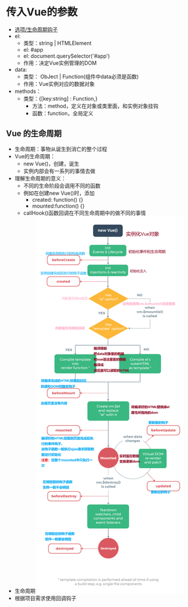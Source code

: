 # 传入Vue的参数

+ [选项/生命周期钩子](https://cn.vuejs.org/v2/api/#%E9%80%89%E9%A1%B9-%E7%94%9F%E5%91%BD%E5%91%A8%E6%9C%9F%E9%92%A9%E5%AD%90)
+ el:
  + 类型：string | HTMLElement
  + el: #app
  + el: document.querySelector('#app')
  + 作用：决定Vue实例管理的DOM
+ data:
  + 类型： ObJect | Function(组件中data必须是函数)
  + 作用：Vue实例对应的数据对象
+ methods：
  + 类型：{[key:string] : Function,}
    + 方法：method，定义在对象或类里面，和实例对象挂钩
    + 函数：function，全局定义



## Vue 的生命周期

+ 生命周期：事物从诞生到消亡的整个过程
+ Vue的生命周期：
  + new Vue()，创建，诞生
  + 实例内部会有一系列的事情去做
+ 理解生命周期的意义：
  + 不同的生命阶段会调用不同的函数
  + 例如在创建new Vue()时，添加
    + created: function() {}
    + mounted:function() {}
  + callHook()函数回调在不同生命周期中的做不同的事情
+ 生命周期![](lifecycle-cn.png)
+ 根据项目需求使用回调钩子